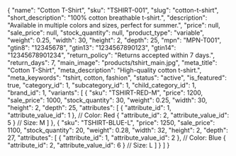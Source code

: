 {
  "name": "Cotton T-Shirt",
  "sku": "TSHIRT-001",
  "slug": "cotton-t-shirt",
  "short_description": "100% cotton breathable t-shirt.",
  "description": "Available in multiple colors and sizes, perfect for summer.",
  "price": null,
  "sale_price": null,
  "stock_quantity": null,
  "product_type": "variable",
  "weight": 0.25,
  "width": 30,
  "height": 2,
  "depth": 25,
  "mpn": "MPN-T001",
  "gtin8": "12345678",
  "gtin13": "1234567890123",
  "gtin14": "12345678901234",
  "return_policy": "Returns accepted within 7 days.",
  "return_days": 7,
  "main_image": "products/tshirt_main.jpg",
  "meta_title": "Cotton T-Shirt",
  "meta_description": "High-quality cotton t-shirt.",
  "meta_keywords": "tshirt, cotton, fashion",
  "status": "active",
  "is_featured": true,
  "category_id": 1,
  "subcategory_id": 1,
  "child_category_id": 1,
  "brand_id": 1,
  "variants": [
    {
      "sku": "TSHIRT-RED-M",
      "price": 1200,
      "sale_price": 1000,
      "stock_quantity": 30,
      "weight": 0.25,
      "width": 30,
      "height": 2,
      "depth": 25,
      "attributes": [
        { "attribute_id": 1, "attribute_value_id": 1 },  // Color: Red
        { "attribute_id": 2, "attribute_value_id": 5 }   // Size: M
      ]
    },
    {
      "sku": "TSHIRT-BLUE-L",
      "price": 1250,
      "sale_price": 1100,
      "stock_quantity": 20,
      "weight": 0.28,
      "width": 32,
      "height": 2,
      "depth": 27,
      "attributes": [
        { "attribute_id": 1, "attribute_value_id": 2 },  // Color: Blue
        { "attribute_id": 2, "attribute_value_id": 6 }   // Size: L
      ]
    }
  ]
}
